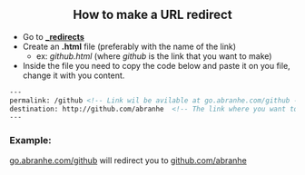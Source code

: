 <h2 align="center"> How to make a URL redirect</h2>


-  Go to **[_redirects](https://github.com/abranhe/to/tree/master/_redirects)**
-  Create an **.html** file (preferably with the name of the link)
    - ex: *github.html* (where *github* is the link that you want to make)
- Inside the file you need to copy the code below and paste it on you file, change it with you content.

``` html
---
permalink: /github <!-- Link wil be avilable at go.abranhe.com/github -->
destination: http://github.com/abranhe  <!-- The link where you want to redirect -->
---
```


### Example:

[go.abranhe.com/github](http://go.abranhe.com/github) will redirect you to [github.com/abranhe](https://github.com/abranhe)
